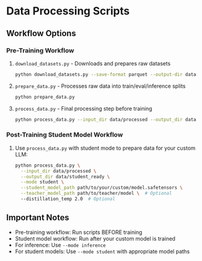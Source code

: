 # Data Processing Scripts

## Workflow Options

### Pre-Training Workflow
1. `download_datasets.py` - Downloads and prepares raw datasets
   ```bash
   python download_datasets.py --save-format parquet --output-dir data/raw
   ```

2. `prepare_data.py` - Processes raw data into train/eval/inference splits
   ```bash
   python prepare_data.py
   ```

3. `process_data.py` - Final processing step before training
   ```bash
   python process_data.py --input_dir data/processed --output_dir data/ready --mode train
   ```

### Post-Training Student Model Workflow
1. Use `process_data.py` with student mode to prepare data for your custom LLM:
   ```bash
   python process_data.py \
     --input_dir data/processed \
     --output_dir data/student_ready \
     --mode student \
     --student_model_path path/to/your/custom/model.safetensors \
     --teacher_model_path path/to/teacher/model \  # Optional
     --distillation_temp 2.0  # Optional
   ```

## Important Notes
- Pre-training workflow: Run scripts BEFORE training
- Student model workflow: Run after your custom model is trained
- For inference: Use `--mode inference`
- For student models: Use `--mode student` with appropriate model paths
